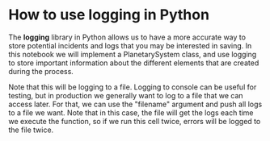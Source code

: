 # How to use logging in Python

The **logging** library in Python allows us to have a more accurate way to store potential incidents and logs that you may be interested in saving. In this notebook we will implement a PlanetarySystem class, and use logging to store important information about the different elements that are created during the process. 

Note that this will be logging to a file. Logging to console can be useful for testing, but in production we generally want to log to a file that we can access later. For that, we can use the "filename" argument and push all logs to a file we want. Note that in this case, the file will get the logs each time we execute the function, so if we run this cell twice, errors will be logged to the file twice.
